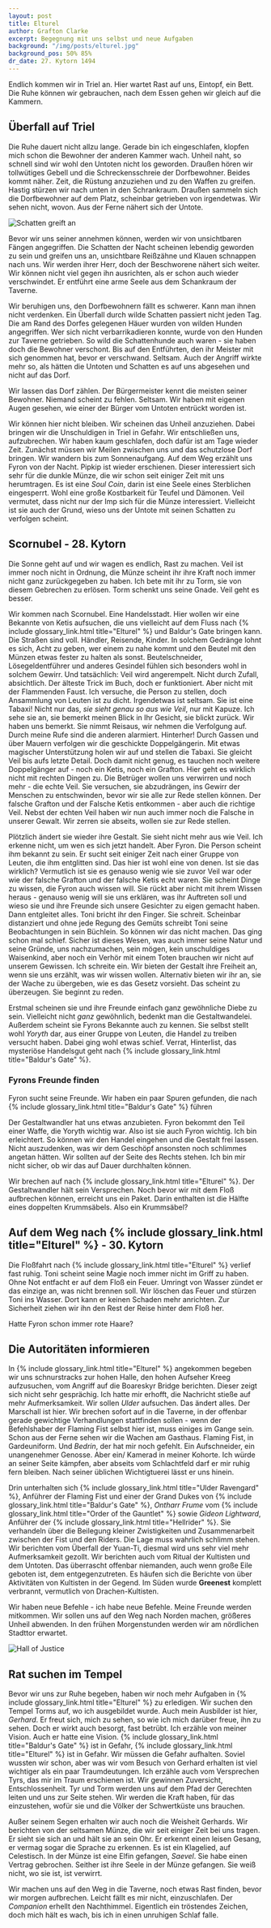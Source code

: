```yaml
---
layout: post
title: Elturel
author: Grafton Clarke
excerpt: Begegnung mit uns selbst und neue Aufgaben
background: "/img/posts/elturel.jpg"
background_pos: 50% 85%
dr_date: 27. Kytorn 1494
---
```


Endlich kommen wir in Triel an. Hier wartet Rast auf uns, Eintopf, ein Bett.
Die Ruhe können wir gebrauchen, nach dem Essen gehen wir gleich auf die
Kammern.

## Überfall auf Triel

Die Ruhe dauert nicht allzu lange. Gerade bin ich eingeschlafen, klopfen mich
schon die Bewohner der anderen Kammer wach. Unheil naht, so schnell sind wir
wohl den Untoten nicht los geworden. Draußen hören wir tollwütiges Gebell und
die Schreckensschreie der Dorfbewohner. Beides kommt näher. Zeit, die Rüstung
anzuziehen und zu den Waffen zu greifen. Hastig stürzen wir nach unten in den
Schrankraum. Draußen sammeln sich die Dorfbewohner auf dem Platz, scheinbar
getrieben von irgendetwas. Wir sehen nicht, wovon. Aus der Ferne nähert sich
der Untote.

![Schatten greift an](/img/posts/shadow.png)

Bevor wir uns seiner annehmen können, werden wir von unsichtbaren Fängen
angegriffen. Die Schatten der Nacht scheinen lebendig geworden zu sein und
greifen uns an, unsichtbare Reißzähne und Klauen schnappen nach uns. Wir werden
ihrer Herr, doch der Beschworene nähert sich weiter. Wir können nicht viel
gegen ihn ausrichten, als er schon auch wieder verschwindet. Er entführt eine
arme Seele aus dem Schankraum der Taverne.

Wir beruhigen uns, den Dorfbewohnern fällt es schwerer. Kann man ihnen nicht
verdenken. Ein Überfall durch wilde Schatten passiert nicht jeden Tag. Die am
Rand des Dorfes gelegenen Häuer wurden von wilden Hunden angegriffen. Wer sich
nicht verbarrikadieren konnte, wurde von den Hunden zur Taverne getrieben. So
wild die Schattenhunde auch waren - sie haben doch die Bewohner verschont. Bis
auf den Entführten, den ihr Meister mit sich genommen hat, bevor er verschwand.
Seltsam. Auch der Angriff wirkte mehr so, als hätten die Untoten und Schatten
es auf uns abgesehen und nicht auf das Dorf.

Wir lassen das Dorf zählen. Der Bürgermeister kennt die meisten seiner
Bewohner. Niemand scheint zu fehlen. Seltsam. Wir haben mit eigenen Augen
gesehen, wie einer der Bürger vom Untoten entrückt worden ist.

Wir können hier nicht bleiben. Wir scheinen das Unheil anzuziehen. Dabei
bringen wir die Unschuldigen in Triel in Gefahr. Wir entschließen uns,
aufzubrechen. Wir haben kaum geschlafen, doch dafür ist am Tage wieder Zeit.
Zunächst müssen wir Meilen zwischen uns und das schutzlose Dorf bringen. Wir
wandern bis zum Sonnenaufgang. Auf dem Weg erzählt uns Fyron von der Nacht.
Pipkip ist wieder erschienen. Dieser interessiert sich sehr für die dunkle
Münze, die wir schon seit einiger Zeit mit uns herumtragen. Es ist eine _Soul
Coin_, darin ist eine Seele eines Sterblichen eingesperrt. Wohl eine große
Kostbarkeit für Teufel und Dämonen. Veil vermutet, dass nicht nur der Imp sich
für die Münze interessiert. Vielleicht ist sie auch der Grund, wieso uns der
Untote mit seinen Schatten zu verfolgen scheint.

## Scornubel - 28\. Kytorn

Die Sonne geht auf und wir wagen es endlich, Rast zu machen. Veil ist immer
noch nicht in Ordnung, die Münze scheint ihr ihre Kraft noch immer nicht ganz
zurückgegeben zu haben. Ich bete mit ihr zu Torm, sie von diesem Gebrechen zu
erlösen. Torm schenkt uns seine Gnade. Veil geht es besser.

Wir kommen nach Scornubel. Eine Handelsstadt. Hier wollen wir eine Bekannte von
Ketis aufsuchen, die uns vielleicht auf dem Fluss nach {% include glossary_link.html title="Elturel" %} und Baldur's
Gate bringen kann. Die Straßen sind voll. Händler, Reisende, Kinder. In solchem
Gedränge lohnt es sich, Acht zu geben, wer einem zu nahe kommt und den Beutel
mit den Münzen etwas fester zu halten als sonst. Beutelschneider,
Lösegeldentführer und anderes Gesindel fühlen sich besonders wohl in solchem
Gewirr. Und tatsächlich: Veil wird angerempelt. Nicht durch Zufall,
absichtlich. Der älteste Trick im Buch, doch er funktioniert. Aber nicht mit
der Flammenden Faust. Ich versuche, die Person zu stellen, doch Ansammlung von
Leuten ist zu dicht. Irgendetwas ist seltsam. Sie ist eine Tabaxi! Nicht nur
das, _sie sieht genau so aus wie Veil_, nur mit Kapuze. Ich sehe sie an, sie
bemerkt meinen Blick in Ihr Gesicht, sie blickt zurück. Wir haben uns bemerkt.
Sie nimmt Reisaus, wir nehmen die Verfolgung auf. Durch meine Rufe sind die
anderen alarmiert. Hinterher! Durch Gassen und über Mauern verfolgen wir die
geschickte Doppelgängerin. Mit etwas magischer Unterstützung holen wir auf und
stellen die Tabaxi. Sie gleicht Veil bis aufs letzte Detail. Doch damit nicht
genug, es tauchen noch weitere Doppelgänger auf - noch ein Ketis, noch ein
Grafton. Hier geht es wirklich nicht mit rechten Dingen zu. Die Betrüger wollen
uns verwirren und noch mehr - die echte Veil. Sie versuchen, sie abzudrängen,
ins Gewirr der Menschen zu entschwinden, bevor wir sie alle zur Rede stellen
können. Der falsche Grafton und der Falsche Ketis entkommen - aber auch die
richtige Veil. Nebst der echten Veil haben wir nun auch immer noch die Falsche
in unserer Gewalt. Wir zerren sie abseits, wollen sie zur Rede stellen.

Plötzlich ändert sie wieder ihre Gestalt. Sie sieht nicht mehr aus wie Veil.
Ich erkenne nicht, um wen es sich jetzt handelt. Aber Fyron. Die Person scheint
ihm bekannt zu sein. Er sucht seit einiger Zeit nach einer Gruppe von Leuten,
die ihm entglitten sind. Das hier ist wohl eine von denen. Ist sie das
wirklich? Vermutlich ist sie es genauso wenig wie sie zuvor Veil war oder wie
der falsche Grafton und der falsche Ketis echt waren. Sie scheint Dinge zu
wissen, die Fyron auch wissen will. Sie rückt aber nicht mit ihrem Wissen
heraus - genauso wenig will sie uns erklären, was ihr Auftreten soll und wieso
sie und ihre Freunde sich unsere Gesichter zu eigen gemacht haben. Dann
entgleitet alles. Toni bricht ihr den Finger. Sie schreit. Scheinbar
distanziert und ohne jede Regung des Gemüts schreibt Toni seine Beobachtungen
in sein Büchlein. So können wir das nicht machen. Das ging schon mal schief.
Sicher ist dieses Wesen, was auch immer seine Natur und seine Gründe, uns
nachzumachen, sein mögen, kein unschuldiges Waisenkind, aber noch ein Verhör
mit einem Toten brauchen wir nicht auf unserem Gewissen. Ich schreite ein. Wir
bieten der Gestalt ihre Freiheit an, wenn sie uns erzählt, was wir wissen
wollen. Alternativ bieten wir ihr an, sie der Wache zu übergeben, wie es das
Gesetz vorsieht. Das scheint zu überzeugen. Sie beginnt zu reden.

Erstmal scheinen sie und ihre Freunde einfach ganz gewöhnliche Diebe zu sein.
Vielleicht nicht _ganz_ gewöhnlich, bedenkt man die Gestaltwandelei. Außerdem
scheint sie Fyrons Bekannte auch zu kennen. Sie selbst stellt wohl _Yoryth_
dar, aus einer Gruppe von Leuten, die Handel zu treiben versucht haben. Dabei
ging wohl etwas schief. Verrat, Hinterlist, das mysteriöse Handelsgut geht nach
{% include glossary_link.html title="Baldur's Gate" %}.

<div class="infobox quest">
  <h3>Fyrons Freunde finden</h3>
  <p>Fyron sucht seine Freunde. Wir haben ein paar Spuren gefunden, die nach
     {% include glossary_link.html title="Baldur's Gate" %} führen
  </p>
</div>

Der Gestaltwandler hat uns etwas anzubieten. Fyron bekommt den Teil einer
Waffe, die Yoryth wichtig war. Also ist sie auch Fyron wichtig. Ich bin
erleichtert. So können wir den Handel eingehen und die Gestalt frei lassen.
Nicht auszudenken, was wir dem Geschöpf ansonsten noch schlimmes angetan
hätten. Wir sollten auf der Seite des Rechts stehen. Ich bin mir nicht sicher,
ob wir das auf Dauer durchhalten können.

Wir brechen auf nach {% include glossary_link.html title="Elturel" %}. Der Gestaltwandler hält sein Versprechen. Noch
bevor wir mit dem Floß aufbrechen können, erreicht uns ein Paket. Darin
enthalten ist die Hälfte eines doppelten Krummsäbels. Also ein Krummsäbel?

## Auf dem Weg nach {% include glossary_link.html title="Elturel" %} - 30\. Kytorn

Die Floßfahrt nach {% include glossary_link.html title="Elturel" %} verlief fast ruhig. Toni scheint seine Magie noch
immer nicht im Griff zu haben. Ohne Not entfacht er auf dem Floß ein Feuer.
Umringt von Wasser zündet er das einzige an, was nicht brennen soll. Wir
löschen das Feuer und stürzen Toni ins Wasser. Dort kann er keinen Schaden mehr
anrichten. Zur Sicherheit ziehen wir ihn den Rest der Reise hinter dem Floß
her.

Hatte Fyron schon immer rote Haare?

## Die Autoritäten informieren

In {% include glossary_link.html title="Elturel" %} angekommen begeben wir uns schnurstracks zur hohen Halle, den hohen
Aufseher Kreeg aufzusuchen, vom Angriff auf die Boareskyr Bridge berichten.
Dieser zeigt sich nicht sehr gesprächig. Ich hatte mir erhofft, die Nachricht
stieße auf mehr Aufmerksamkeit. Wir sollen _Ulder_ aufsuchen. Das ändert alles.
Der Marschall ist hier. Wir brechen sofort auf in die Taverne, in der offenbar
gerade gewichtige Verhandlungen stattfinden sollen - wenn der Befehlshaber der
Flaming Fist selbst hier ist, muss einiges im Gange sein. Schon aus der Ferne
sehen wir die Wachen am Gasthaus. Flaming Fist, in Gardeuniform. Und _Bedrin_,
der hat mir noch gefehlt. Ein Aufschneider, ein unangenehmer Genosse. Aber ein/
Kamerad in meiner Kohorte. Ich würde an seiner Seite kämpfen, aber abseits vom
Schlachtfeld darf er mir ruhig fern bleiben. Nach seiner üblichen Wichtigtuerei
lässt er uns hinein.

Drin unterhalten sich {% include glossary_link.html title="Ulder Ravengard" %}, Anführer der Flaming Fist und einer
der Grand Dukes von {% include glossary_link.html title="Baldur's Gate" %}, _Ontharr Frume_ vom {% include glossary_link.html title="Order of the Gauntlet" %}
sowie _Gideon Lightward_, Anführer der {% include glossary_link.html title="Hellrider" %}. Sie verhandeln über die
Beilegung kleiner Zwistigkeiten und Zusammenarbeit zwischen der Fist und den
Riders. Die Lage muss wahrlich schlimm stehen. Wir berichten vom Überfall der
Yuan-Ti, diesmal wird uns sehr viel mehr Aufmerksamkeit gezollt. Wir
berichten auch vom Ritual der Kultisten und dem Untoten. Das überrascht
offenbar niemanden, auch wenn große Eile geboten ist, dem entgegenzutreten.
Es häufen sich die Berichte von über Aktivitäten von Kultisten in der Gegend.
Im Süden wurde **Greenest** komplett verbrannt, vermutlich von
Drachen-Kultisten.

Wir haben neue Befehle - ich habe neue Befehle. Meine Freunde werden mitkommen.
Wir sollen uns auf den Weg nach Norden machen, größeres Unheil abwenden. In den
frühen Morgenstunden werden wir am nördlichen Stadttor erwartet.

![Hall of Justice](/img/posts/hall_of_justice.jpg)

## Rat suchen im Tempel

Bevor wir uns zur Ruhe begeben, haben wir noch mehr Aufgaben in {% include glossary_link.html title="Elturel" %} zu
erledigen. Wir suchen den Tempel Torms auf, wo ich ausgebildet wurde. Auch mein
Ausbilder ist hier, _Gerhard_. Er freut sich, mich zu sehen, so wie ich mich
darüber freue, ihn zu sehen. Doch er wirkt auch besorgt, fast betrübt. Ich
erzähle von meiner Vision. Auch er hatte eine Vision. {% include glossary_link.html title="Baldur's Gate" %} ist in
Gefahr, {% include glossary_link.html title="Elturel" %} ist in Gefahr. Wir müssen die Gefahr aufhalten. Soviel wussten
wir schon, aber was wir vom Besuch von Gerhard erhalten ist viel wichtiger als
ein paar Traumdeutungen. Ich erzähle auch vom Versprechen Tyrs, das mir im
Traum erschienen ist. Wir gewinnen Zuversicht, Entschlossenheit. Tyr und Torm
werden uns auf dem Pfad der Gerechten leiten und uns zur Seite stehen. Wir
werden die Kraft haben, für das einzustehen, wofür sie und die Völker der
Schwertküste uns brauchen.

Außer seinem Segen erhalten wir auch noch die Weisheit Gerhards. Wir berichten
von der seltsamen Münze, die wir seit einiger Zeit bei uns tragen. Er sieht sie
sich an und hält sie an sein Ohr. Er erkennt einen leisen Gesang, er vermag
sogar die Sprache zu erkennen. Es ist ein Klagelied, auf Celestisch. In der
Münze ist eine Elfin gefangen, _Saevel_. Sie habe einen Vertrag gebrochen.
Seither ist ihre Seele in der Münze gefangen. Sie weiß nicht, wo sie ist, ist
verwirrt.

Wir machen uns auf den Weg in die Taverne, noch etwas Rast finden, bevor wir
morgen aufbrechen. Leicht fällt es mir nicht, einzuschlafen. Der _Companion_
erhellt den Nachthimmel. Eigentlich ein tröstendes Zeichen, doch mich hält es
wach, bis ich in einen unruhigen Schlaf falle.
